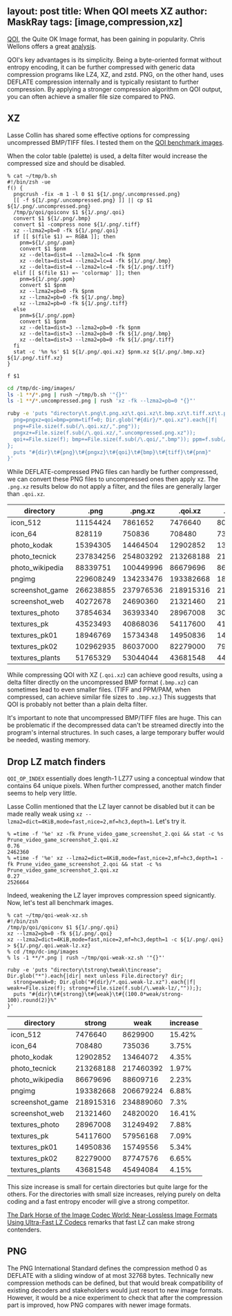 layout: post
title: When QOI meets XZ
author: MaskRay
tags: [image,compression,xz]
---

[QOI](https://qoiformat.org/), the Quite OK Image format, has been gaining in popularity. Chris Wellons offers a great [analysis](https://nullprogram.com/blog/2022/12/18/).

QOI's key advantages is its simplicity.
Being a byte-oriented format without entropy encoding, it can be further compressed with generic data compression programs like LZ4, XZ, and zstd.
PNG, on the other hand, uses DEFLATE compression internally and is typically resistant to further compression.
By applying a stronger compression algorithm on QOI output, you can often achieve a smaller file size compared to PNG.

<!-- more -->

## XZ

Lasse Collin has shared some effective options for compressing uncompressed BMP/TIFF files.
I tested them on the [QOI benchmark images](https://qoiformat.org/benchmark/).

When the color table (palette) is used, a delta filter would increase the compressed size and should be disabled.

```
% cat ~/tmp/b.sh
#!/bin/zsh -ue
f() {
  pngcrush -fix -m 1 -l 0 $1 ${1/.png/.uncompressed.png}
  [[ -f ${1/.png/.uncompressed.png} ]] || cp $1 ${1/.png/.uncompressed.png}
  /tmp/p/qoi/qoiconv $1 ${1/.png/.qoi}
  convert $1 ${1/.png/.bmp}
  convert $1 -compress none ${1/.png/.tiff}
  xz --lzma2=pb=0 -fk ${1/.png/.qoi}
  if [[ $(file $1) =~ RGBA ]]; then
    pnm=${1/.png/.pam}
    convert $1 $pnm
    xz --delta=dist=4 --lzma2=lc=4 -fk $pnm
    xz --delta=dist=4 --lzma2=lc=4 -fk ${1/.png/.bmp}
    xz --delta=dist=4 --lzma2=lc=4 -fk ${1/.png/.tiff}
  elif [[ $(file $1) =~ 'colormap' ]]; then
    pnm=${1/.png/.ppm}
    convert $1 $pnm
    xz --lzma2=pb=0 -fk $pnm
    xz --lzma2=pb=0 -fk ${1/.png/.bmp}
    xz --lzma2=pb=0 -fk ${1/.png/.tiff}
  else
    pnm=${1/.png/.ppm}
    convert $1 $pnm
    xz --delta=dist=3 --lzma2=pb=0 -fk $pnm
    xz --delta=dist=3 --lzma2=pb=0 -fk ${1/.png/.bmp}
    xz --delta=dist=3 --lzma2=pb=0 -fk ${1/.png/.tiff}
  fi
  stat -c '%n %s' $1 ${1/.png/.qoi.xz} $pnm.xz ${1/.png/.bmp.xz} ${1/.png/.tiff.xz}
}

f $1
```

```sh
cd /tmp/dc-img/images/
ls -1 **/*.png | rush ~/tmp/b.sh '"{}"'
ls -1 **/*.uncompressed.png | rush 'xz -fk --lzma2=pb=0 "{}"'

ruby -e 'puts "directory\t.png\t.png.xz\t.qoi.xz\t.bmp.xz\t.tiff.xz\t.p[ap]m.xz"; Dir.glob("*").each{|dir| next unless File.directory? dir;
  png=pngxz=qoi=bmp=pnm=tiff=0; Dir.glob("#{dir}/*.qoi.xz").each{|f|
  png+=File.size(f.sub(/\.qoi.xz/,".png"));
  pngxz+=File.size(f.sub(/\.qoi.xz/,".uncompressed.png.xz"));
  qoi+=File.size(f); bmp+=File.size(f.sub(/\.qoi/,".bmp")); ppm=f.sub(/\.qoi/,".ppm");  pnm+=File.exists?(ppm) ? File.size(ppm) : File.size(f.sub(/\.qoi/,".pam")); tiff+=File.size(f.sub(/\.qoi/,".tiff"));
};
  puts "#{dir}\t#{png}\t#{pngxz}\t#{qoi}\t#{bmp}\t#{tiff}\t#{pnm}"
}'
```

While DEFLATE-compressed PNG files can hardly be further compressed, we can convert these PNG files to uncompressed ones then apply xz.
The `.png.xz` results below do not apply a filter, and the files are generally larger than `.qoi.xz`.

| directory       | .png      | .png.xz   | .qoi.xz   | .bmp.xz   | .tiff.xz  | .p[ap]m.xz |
| --------------- | --------- | --------- | --------- | --------- | --------- | ---------- |
| icon_512        | 11154424  | 7861652   | 7476640   | 8042032   | 8064476   | 8039192    |
| icon_64         | 828119    | 750836    | 708480    | 730472    | 757760    | 735296     |
| photo_kodak     | 15394305  | 14464504  | 12902852  | 13612440  | 13616140  | 13610844   |
| photo_tecnick   | 237834256 | 254803292 | 213268188 | 210591724 | 210508596 | 210468412  |
| photo_wikipedia | 88339751  | 100449996 | 86679696  | 86380124  | 86274480  | 86241296   |
| pngimg          | 229608249 | 134233476 | 193382668 | 186389368 | 186654256 | 186420564  |
| screenshot_game | 266238855 | 237976536 | 218915316 | 216626004 | 216847500 | 216765748  |
| screenshot_web  | 40272678  | 24690360  | 21321460  | 21458496  | 21532360  | 21533432   |
| textures_photo  | 37854634  | 36393340  | 28967008  | 30054968  | 30064236  | 30059784   |
| textures_pk     | 43523493  | 40868036  | 54117600  | 41990596  | 40632916  | 46695172   |
| textures_pk01   | 18946769  | 15734348  | 14950836  | 14835648  | 14853420  | 14839312   |
| textures_pk02   | 102962935 | 86037000  | 82279000  | 79374112  | 79348768  | 79336276   |
| textures_plants | 51765329  | 53044044  | 43681548  | 44913260  | 45021996  | 45048652   |

While compressing QOI with XZ (`.qoi.xz`) can achieve good results, using a delta filter directly on the uncompressed BMP format (`.bmp.xz`) can sometimes lead to even smaller files.
(TIFF and PPM/PAM, when compressed, can achieve similar file sizes to `.bmp.xz`.)
This suggests that QOI is probably not better than a plain delta filter.

It's important to note that uncompressed BMP/TIFF files are huge.
This can be problematic if the decompressed data can't be streamed directly into the program's internal structures.
In such cases, a large temporary buffer would be needed, wasting memory.

## Drop LZ match finders

`QOI_OP_INDEX` essentially does length-1 LZ77 using a conceptual window that contains 64 unique pixels.
When further compressed, another match finder seems to help very little.

Lasse Collin mentioned that the LZ layer cannot be disabled but it can be made really weak using `xz --lzma2=dict=4KiB,mode=fast,nice=2,mf=hc3,depth=1`.
Let's try it.

```
% =time -f '%e' xz -fk Prune_video_game_screenshot_2.qoi && stat -c %s Prune_video_game_screenshot_2.qoi.xz
0.76
2462360
% =time -f '%e' xz --lzma2=dict=4KiB,mode=fast,nice=2,mf=hc3,depth=1 -fk Prune_video_game_screenshot_2.qoi && stat -c %s Prune_video_game_screenshot_2.qoi.xz
0.27
2526664
```

Indeed, weakening the LZ layer improves compression speed signicantly.
Now, let's test all benchmark images.

```
% cat ~/tmp/qoi-weak-xz.sh
#!/bin/zsh
/tmp/p/qoi/qoiconv $1 ${1/.png/.qoi}
xz --lzma2=pb=0 -fk ${1/.png/.qoi}
xz --lzma2=dict=4KiB,mode=fast,nice=2,mf=hc3,depth=1 -c ${1/.png/.qoi} > ${1/.png/.qoi.weak-lz.xz}
% cd /tmp/dc-img/images
% ls -1 **/*.png | rush ~/tmp/qoi-weak-xz.sh '"{}"'

ruby -e 'puts "directory\tstrong\tweak\tincrease"; Dir.glob("*").each{|dir| next unless File.directory? dir;
  strong=weak=0; Dir.glob("#{dir}/*.qoi.weak-lz.xz").each{|f| weak+=File.size(f); strong+=File.size(f.sub(/\.weak-lz/,""));};
  puts "#{dir}\t#{strong}\t#{weak}\t#{(100.0*weak/strong-100).round(2)}%"
}'
```

| directory       | strong    | weak      | increase |
| --------------- | --------- | --------- | -------- |
| icon_512        | 7476640   | 8629900   | 15.42%   |
| icon_64         | 708480    | 735036    | 3.75%    |
| photo_kodak     | 12902852  | 13464072  | 4.35%    |
| photo_tecnick   | 213268188 | 217460392 | 1.97%    |
| photo_wikipedia | 86679696  | 88609716  | 2.23%    |
| pngimg          | 193382668 | 206679224 | 6.88%    |
| screenshot_game | 218915316 | 234889060 | 7.3%     |
| screenshot_web  | 21321460  | 24820020  | 16.41%   |
| textures_photo  | 28967008  | 31249492  | 7.88%    |
| textures_pk     | 54117600  | 57956168  | 7.09%    |
| textures_pk01   | 14950836  | 15749556  | 5.34%    |
| textures_pk02   | 82279000  | 87747576  | 6.65%    |
| textures_plants | 43681548  | 45494084  | 4.15%    |

This size increase is small for certain directories but quite large for the others.
For the directories with small size increases, relying purely on delta coding and a fast entropy encoder will give a strong competitor.

[The Dark Horse of the Image Codec World: Near-Lossless Image Formats Using Ultra-Fast LZ Codecs](https://richg42.blogspot.com/2023/04/a-dead-simple-lossless-or-lossy-lz4.html) remarks that fast LZ can make strong contenders.

## PNG

The PNG International Standard defines the compression method 0 as DEFLATE with a sliding window of at most 32768 bytes.
Technically new compression methods can be defined, but that would break compatibility of existing decoders and stakeholders would just resort to new image formats.
However, it would be a nice experiment to check that after the compression part is improved, how PNG compares with newer image formats.
